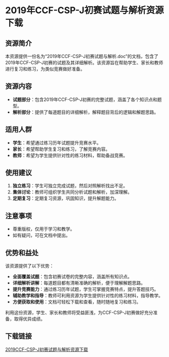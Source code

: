 # 2019年CCF-CSP-J初赛试题与解析资源下载

## 资源简介

本资源提供一份名为“2019年CCF-CSP-J初赛试题与解析.doc”的文档，包含了2019年CCF-CSP-J初赛的试题及其详细解析。该资源旨在帮助学生、家长和教师进行复习和练习，为类似竞赛做好准备。

## 资源内容

- **试题部分**：包含2019年CCF-CSP-J初赛的完整试题，涵盖了各个知识点和题型。
- **解析部分**：提供了每道题目的详细解析，解释题目背后的逻辑和解题思路。

## 适用人群

- **学生**：希望通过练习历年试题提升竞赛水平。
- **家长**：希望帮助学生复习和练习，了解竞赛内容。
- **教师**：希望为学生提供针对性的练习材料，帮助备战竞赛。

## 使用建议

1. **独立练习**：学生可独立完成试题，然后对照解析找出不足。
2. **集体讨论**：教师可组织学生共同分析试题和解析，加深理解。
3. **定期复习**：定期复习资源，巩固知识，提升解题能力。

## 注意事项

- 尊重版权，仅用于学习和教学。
- 如有疑问，可在文档中提出。

## 优势和益处

该资源提供了以下优势：

- **全面覆盖试题**：包含初赛试卷的完整内容，涵盖所有知识点。
- **详细解析讲解**：每道题目都有清晰准确的解析，便于理解解题思路。
- **提升竞赛能力**：通过练习历年试题，学生可掌握竞赛特点，提升答题技巧。
- **辅助教学和指导**：教师可利用资源为学生提供针对性的练习材料，指导教学。
- **方便获取和使用**：文档可轻松下载和查看，随时随地复习和练习。

利用这份资源，学生、家长和教师将受益匪浅，为CCF-CSP-J初赛做好充分准备，取得优异成绩。

## 下载链接

[2019CCF-CSP-J初赛试题与解析资源下载](https://pan.quark.cn/s/c67246643f2f)